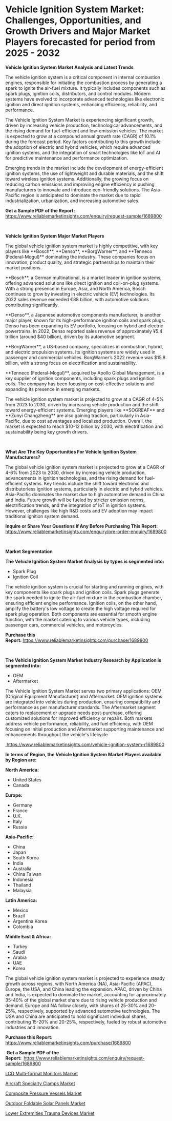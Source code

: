 <p><h1>Vehicle Ignition System Market: Challenges, Opportunities, and Growth Drivers and Major Market Players forecasted for period from 2025 - 2032</h1></p><p><strong>Vehicle Ignition System Market Analysis and Latest Trends</strong></p>
<p><p>The vehicle ignition system is a critical component in internal combustion engines, responsible for initiating the combustion process by generating a spark to ignite the air-fuel mixture. It typically includes components such as spark plugs, ignition coils, distributors, and control modules. Modern systems have evolved to incorporate advanced technologies like electronic ignition and direct ignition systems, enhancing efficiency, reliability, and performance.</p><p>The Vehicle Ignition System Market is experiencing significant growth, driven by increasing vehicle production, technological advancements, and the rising demand for fuel-efficient and low-emission vehicles. The market is expected to grow at a compound annual growth rate (CAGR) of 10.1% during the forecast period. Key factors contributing to this growth include the adoption of electric and hybrid vehicles, which require advanced ignition systems, and the integration of smart technologies like IoT and AI for predictive maintenance and performance optimization.</p><p>Emerging trends in the market include the development of energy-efficient ignition systems, the use of lightweight and durable materials, and the shift toward wireless ignition systems. Additionally, the growing focus on reducing carbon emissions and improving engine efficiency is pushing manufacturers to innovate and introduce eco-friendly solutions. The Asia-Pacific region is anticipated to dominate the market due to rapid industrialization, urbanization, and increasing automotive sales.</p></p>
<p><strong>Get a Sample PDF of the Report:&nbsp;</strong> <a href="https://www.reliablemarketinsights.com/enquiry/request-sample/1689800?utm_campaign=2039&utm_medium=2&utm_source=Github&utm_content=ia&utm_term=22012025&utm_id=vehicle-ignition-system">https://www.reliablemarketinsights.com/enquiry/request-sample/1689800</a></p>
<p>&nbsp;</p>
<p><strong>Vehicle Ignition System Major Market Players</strong></p>
<p><p>The global vehicle ignition system market is highly competitive, with key players like **Bosch**, **Denso**, **BorgWarner**, and **Tenneco (Federal-Mogul)** dominating the industry. These companies focus on innovation, product quality, and strategic partnerships to maintain their market positions.</p><p>**Bosch**, a German multinational, is a market leader in ignition systems, offering advanced solutions like direct ignition and coil-on-plug systems. With a strong presence in Europe, Asia, and North America, Bosch continues to grow by investing in electric vehicle (EV) technologies. Its 2022 sales revenue exceeded €88 billion, with automotive solutions contributing significantly.</p><p>**Denso**, a Japanese automotive components manufacturer, is another major player, known for its high-performance ignition coils and spark plugs. Denso has been expanding its EV portfolio, focusing on hybrid and electric powertrains. In 2022, Denso reported sales revenue of approximately ¥5.4 trillion (around $40 billion), driven by its automotive segment.</p><p>**BorgWarner**, a US-based company, specializes in combustion, hybrid, and electric propulsion systems. Its ignition systems are widely used in passenger and commercial vehicles. BorgWarner’s 2022 revenue was $15.8 billion, with a strong focus on electrification and sustainability.</p><p>**Tenneco (Federal-Mogul)**, acquired by Apollo Global Management, is a key supplier of ignition components, including spark plugs and ignition coils. The company has been focusing on cost-effective solutions and expanding its presence in emerging markets.</p><p>The vehicle ignition system market is projected to grow at a CAGR of 4-5% from 2023 to 2030, driven by increasing vehicle production and the shift toward energy-efficient systems. Emerging players like **SOGREAF** and **Zunyi Changzheng** are also gaining traction, particularly in Asia-Pacific, due to cost advantages and localized production. Overall, the market is expected to reach $10-12 billion by 2030, with electrification and sustainability being key growth drivers.</p></p>
<p>&nbsp;</p>
<p><strong>What Are The Key Opportunities For Vehicle Ignition System Manufacturers?</strong></p>
<p><p>The global vehicle ignition system market is projected to grow at a CAGR of 4-6% from 2023 to 2030, driven by increasing vehicle production, advancements in ignition technologies, and the rising demand for fuel-efficient systems. Key trends include the shift toward electronic and distributorless ignition systems, particularly in electric and hybrid vehicles. Asia-Pacific dominates the market due to high automotive demand in China and India. Future growth will be fueled by stricter emission norms, electrification trends, and the integration of IoT in ignition systems. However, challenges like high R&D costs and EV adoption may impact traditional ignition system demand.</p></p>
<p><strong>Inquire or Share Your Questions If Any Before Purchasing This Report:</strong> <a href="https://www.reliablemarketinsights.com/enquiry/pre-order-enquiry/1689800?utm_campaign=2039&utm_medium=2&utm_source=Github&utm_content=ia&utm_term=22012025&utm_id=vehicle-ignition-system">https://www.reliablemarketinsights.com/enquiry/pre-order-enquiry/1689800</a></p>
<p>&nbsp;</p>
<p><strong>Market Segmentation</strong></p>
<p><strong>The Vehicle Ignition System Market Analysis by types is segmented into:</strong></p>
<p><ul><li>Spark Plug</li><li>Ignition Coil</li></ul></p>
<p><p>The vehicle ignition system is crucial for starting and running engines, with key components like spark plugs and ignition coils. Spark plugs generate the spark needed to ignite the air-fuel mixture in the combustion chamber, ensuring efficient engine performance. Ignition coils, on the other hand, amplify the battery's low voltage to create the high voltage required for spark plug operation. Both components are essential for smooth engine function, with the market catering to various vehicle types, including passenger cars, commercial vehicles, and motorcycles.</p></p>
<p><strong>Purchase this Report:&nbsp;</strong><a href="https://www.reliablemarketinsights.com/purchase/1689800?utm_campaign=2039&utm_medium=2&utm_source=Github&utm_content=ia&utm_term=22012025&utm_id=vehicle-ignition-system">https://www.reliablemarketinsights.com/purchase/1689800</a></p>
<p>&nbsp;</p>
<p><strong>The Vehicle Ignition System Market Industry Research by Application is segmented into:</strong></p>
<p><ul><li>OEM</li><li>Aftermarket</li></ul></p>
<p><p>The Vehicle Ignition System Market serves two primary applications: OEM (Original Equipment Manufacturer) and Aftermarket. OEM ignition systems are integrated into vehicles during production, ensuring compatibility and performance as per manufacturer standards. The Aftermarket segment caters to replacement or upgrade needs post-purchase, offering customized solutions for improved efficiency or repairs. Both markets address vehicle performance, reliability, and fuel efficiency, with OEM focusing on initial production and Aftermarket supporting maintenance and enhancements throughout the vehicle's lifecycle.</p></p>
<p><a href="https://www.reliablemarketinsights.com/vehicle-ignition-system-r1689800?utm_campaign=2039&utm_medium=2&utm_source=Github&utm_content=ia&utm_term=22012025&utm_id=vehicle-ignition-system">&nbsp;https://www.reliablemarketinsights.com/vehicle-ignition-system-r1689800</a></p>
<p><strong>In terms of Region, the Vehicle Ignition System Market Players available by Region are:</strong></p>
<p>
    <p> <strong> North America: </strong>
        <ul>
            <li>United States</li>
            <li>Canada</li>
        </ul>
        </p> 
    <p> <strong> Europe: </strong>
        <ul>
            <li>Germany</li>
            <li>France</li>
            <li>U.K.</li>
            <li>Italy</li>
            <li>Russia</li>
        </ul>
        </p> 
    <p> <strong> Asia-Pacific: </strong>
        <ul>
            <li>China</li>
            <li>Japan</li>
            <li>South Korea</li>
            <li>India</li>
            <li>Australia</li>
            <li>China Taiwan</li>
            <li>Indonesia</li>
            <li>Thailand</li>
            <li>Malaysia</li>
        </ul>
        </p> 
    <p> <strong> Latin America: </strong>
        <ul>
            <li>Mexico</li>
            <li>Brazil</li>
            <li>Argentina Korea</li>
            <li>Colombia</li>
        </ul>
        </p> 
    <p> <strong> Middle East & Africa: </strong>
        <ul>
            <li>Turkey</li>
            <li>Saudi</li>
            <li>Arabia</li>
            <li>UAE</li>
            <li>Korea</li>
        </ul>
    </p>
    </p>
<p><p>The global vehicle ignition system market is projected to experience steady growth across regions, with North America (NA), Asia-Pacific (APAC), Europe, the USA, and China leading the expansion. APAC, driven by China and India, is expected to dominate the market, accounting for approximately 35-40% of the global market share due to rising vehicle production and demand. Europe and NA follow closely, with shares of 25-30% and 20-25%, respectively, supported by advanced automotive technologies. The USA and China are anticipated to hold significant individual shares, contributing 15-20% and 20-25%, respectively, fueled by robust automotive industries and innovation.</p></p>
<p><strong>Purchase this Report: </strong><a href="https://www.reliablemarketinsights.com/purchase/1689800?utm_campaign=2039&utm_medium=2&utm_source=Github&utm_content=ia&utm_term=22012025&utm_id=vehicle-ignition-system">https://www.reliablemarketinsights.com/purchase/1689800</a></p>
<p>&nbsp;<strong>Get a Sample PDF of the Report:&nbsp;&nbsp;</strong><a href="https://www.reliablemarketinsights.com/enquiry/request-sample/1689800?utm_campaign=2039&utm_medium=2&utm_source=Github&utm_content=ia&utm_term=22012025&utm_id=vehicle-ignition-system">https://www.reliablemarketinsights.com/enquiry/request-sample/1689800</a></p>
<p><strong></strong></p>
<p><p><a href="https://www.linkedin.com/pulse/decoding-lcd-multi-format-monitors-market-dynamics-strategic-imperatives-aiyoe?utm_campaign=2039&utm_medium=2&utm_source=Github&utm_content=ia&utm_term=22012025&utm_id=vehicle-ignition-system">LCD Multi-format Monitors Market</a></p><p><a href="https://www.linkedin.com/pulse/decoding-aircraft-specialty-clamps-market-signals-growth-bkuyc?utm_campaign=2039&utm_medium=2&utm_source=Github&utm_content=ia&utm_term=22012025&utm_id=vehicle-ignition-system">Aircraft Specialty Clamps Market</a></p><p><a href="https://www.linkedin.com/pulse/detailed-analysis-composite-pressure-vessels-market-decision-making-cyupf?utm_campaign=2039&utm_medium=2&utm_source=Github&utm_content=ia&utm_term=22012025&utm_id=vehicle-ignition-system">Composite Pressure Vessels Market</a></p><p><a href="https://www.linkedin.com/pulse/based-recent-market-research-outdoor-foldable-solar-panels-1cpqc?utm_campaign=2039&utm_medium=2&utm_source=Github&utm_content=ia&utm_term=22012025&utm_id=vehicle-ignition-system">Outdoor Foldable Solar Panels Market</a></p><p><a href="https://www.linkedin.com/pulse/size-dynamics-expected-growth-lower-extremities-trauma-devices-quxtc?utm_campaign=2039&utm_medium=2&utm_source=Github&utm_content=ia&utm_term=22012025&utm_id=vehicle-ignition-system">Lower Extremities Trauma Devices Market</a></p></p>